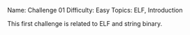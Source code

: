 Name: Challenge 01
Difficulty: Easy
Topics: ELF, Introduction

This first challenge is related to ELF and string binary.

